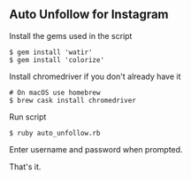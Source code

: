 ## Auto Unfollow for Instagram

Install the gems used in the script

```
$ gem install 'watir'
$ gem install 'colorize'
```

Install chromedriver if you don't already have it
```
# On macOS use homebrew
$ brew cask install chromedriver
```

Run script
```
$ ruby auto_unfollow.rb
```

Enter username and password when prompted.

That's it.
